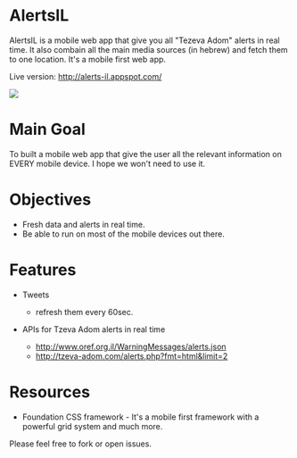 AlertsIL
========

AlertsIL is a mobile web app that give you all "Tezeva Adom" alerts in real time.
It also combain all the main media sources (in hebrew) and fetch them to one location.
It's a mobile first web app.

Live version: http://alerts-il.appspot.com/

![](http://greenido.files.wordpress.com/2014/07/screenshot-2014-07-09-16-28-35.png?w=247&h=300)

Main Goal
=========
To built a mobile web app that give the user all the relevant information on EVERY mobile device.
I hope we won't need to use it.

Objectives
==========
* Fresh data and alerts in real time.
* Be able to run on most of the mobile devices out there.

Features
========
* Tweets
  * refresh them every 60sec.

* APIs for Tzeva Adom alerts in real time
  * http://www.oref.org.il/WarningMessages/alerts.json
  * http://tzeva-adom.com/alerts.php?fmt=html&limit=2

Resources
=========
* Foundation CSS framework - It's a mobile first framework with a powerful grid system and much more.

Please feel free to fork or open issues.


